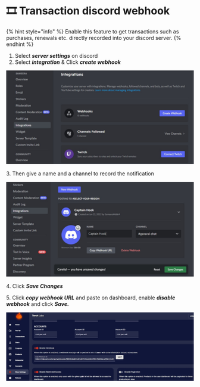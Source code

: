 # 🎞 Transaction discord webhook

{% hint style="info" %}
Enable this feature to get transactions such as purchases, renewals etc. directly recorded into your discord server.
{% endhint %}

1. Select _**server settings**_ on discord
2. Select _**integration**_ & Click _**create webhook**_

![](<../.gitbook/assets/5 (1).jpg>)

3\. Then give a name and a channel to record the notification

![](../.gitbook/assets/6.jpg)

4\. Click _**Save Changes**_

5\. Click _**copy webhook URL**_ and paste on dashboard, enable _**disable webhook**_ and click _**Save.**_

![](../.gitbook/assets/7.jpg)
